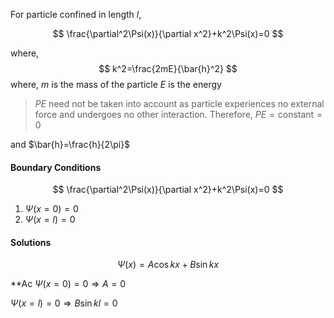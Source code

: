 For particle confined in length $l$,


$$
\frac{\partial^2\Psi(x)}{\partial x^2}+k^2\Psi(x)=0
$$

where, 
$$
k^2=\frac{2mE}{\bar{h}^2}
$$
where, 
$m$ is the mass of the particle 
$E$ is the energy 
>$PE$ need not be taken into account as particle experiences no external force and undergoes no other interaction. Therefore, $PE=\text{constant}=0$  

and $\bar{h}=\frac{h}{2\pi}$ 

#### Boundary Conditions 

$$
\frac{\partial^2\Psi(x)}{\partial x^2}+k^2\Psi(x)=0
$$

1. $\Psi(x=0)=0$
2. $\Psi(x=l)=0$ 


#### Solutions 

$$\Psi(x)=A\cos kx+B\sin kx$$

**Ac
$\Psi(x=0)=0 \Rightarrow A=0$

$\Psi(x=l)=0 \Rightarrow B\sin kl=0$

